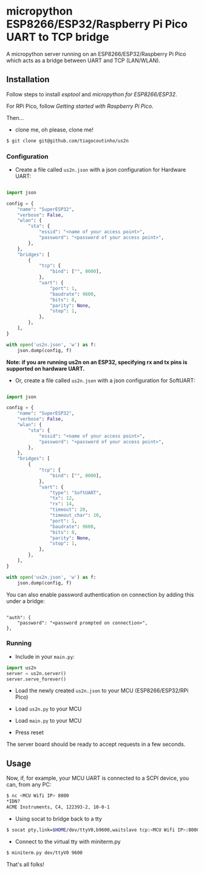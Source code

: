 # micropython ESP8266/ESP32/Raspberry Pi Pico UART to TCP bridge

A micropython server running on an ESP8266/ESP32/Raspberry Pi Pico which acts as a bridge
between UART and TCP (LAN/WLAN).

## Installation

Follow steps to install *esptool* and *micropython for ESP8266/ESP32*.

For RPi Pico, follow *Getting started with Raspberry Pi Pico*.

Then...

* clone me, oh please, clone me!

```bash
$ git clone git@github.com/tiagocoutinho/us2n
```

### Configuration

* Create a file called `us2n.json` with a json configuration for Hardware UART:

```python

import json

config = {
    "name": "SuperESP32",
    "verbose": False,
    "wlan": {
        "sta": {
            "essid": "<name of your access point>",
            "password": "<password of your access point>",
        },
    },
    "bridges": [
        {
            "tcp": {
                "bind": ["", 8000],
            },
            "uart": {
                "port": 1,
                "baudrate": 9600,
                "bits": 8,
                "parity": None,
                "stop": 1,
            },
        },
    ],
}

with open('us2n.json', 'w') as f:
    json.dump(config, f)

```

**Note: if you are running us2n on an ESP32, specifying rx and tx pins is supported on hardware UART.**

* Or, create a file called `us2n.json` with a json configuration for SoftUART:

```python

import json

config = {
    "name": "SuperESP32",
    "verbose": False,
    "wlan": {
        "sta": {
            "essid": "<name of your access point>",
            "password": "<password of your access point>",
        },
    },
    "bridges": [
        {
            "tcp": {
                "bind": ["", 8000],
            },
            "uart": {
                "type": "SoftUART",
                "tx": 12,
                "rx": 14,
                "timeout": 20,
                "timeout_char": 10,
                "port": 1,
                "baudrate": 9600,
                "bits": 8,
                "parity": None,
                "stop": 1,
            },
        },
    ],
}

with open('us2n.json', 'w') as f:
    json.dump(config, f)

```

You can also enable password authentication on connection by adding this under a bridge:

```

"auth": {
    "password": "<password prompted on connection>",
},

```

### Running

* Include in your `main.py`:

```python
import us2n
server = us2n.server()
server.serve_forever()
```

* Load the newly created `us2n.json` to your MCU (ESP8266/ESP32/RPi Pico)

* Load `us2n.py` to your MCU

* Load `main.py` to your MCU

* Press reset

The server board should be ready to accept requests in a few seconds.


## Usage

Now, if, for example, your MCU UART is connected to a SCPI device,
you can, from any PC:

```bash
$ nc <MCU Wifi IP> 8000
*IDN?
ACME Instruments, C4, 122393-2, 10-0-1

```
* Using socat to bridge back to a tty
```bash
$ socat pty,link=$HOME/dev/ttyV0,b9600,waitslave tcp:<MCU Wifi IP>:8000
```
* Connect to the virtual tty with miniterm.py
```bash
$ miniterm.py dev/ttyV0 9600
```
That's all folks!

